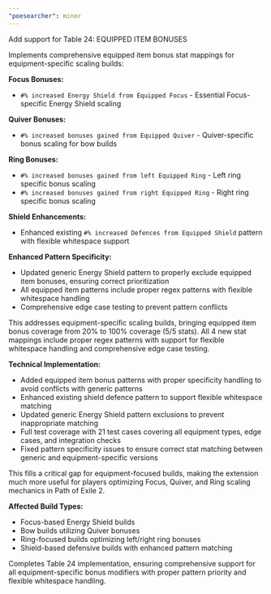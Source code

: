 ```yaml
---
"poesearcher": minor
---
```


Add support for Table 24: EQUIPPED ITEM BONUSES

Implements comprehensive equipped item bonus stat mappings for equipment-specific scaling builds:

**Focus Bonuses:**
- `#% increased Energy Shield from Equipped Focus` - Essential Focus-specific Energy Shield scaling

**Quiver Bonuses:**
- `#% increased bonuses gained from Equipped Quiver` - Quiver-specific bonus scaling for bow builds

**Ring Bonuses:**
- `#% increased bonuses gained from left Equipped Ring` - Left ring specific bonus scaling
- `#% increased bonuses gained from right Equipped Ring` - Right ring specific bonus scaling

**Shield Enhancements:**
- Enhanced existing `#% increased Defences from Equipped Shield` pattern with flexible whitespace support

**Enhanced Pattern Specificity:**
- Updated generic Energy Shield pattern to properly exclude equipped item bonuses, ensuring correct prioritization
- All equipped item patterns include proper regex patterns with flexible whitespace handling
- Comprehensive edge case testing to prevent pattern conflicts

This addresses equipment-specific scaling builds, bringing equipped item bonus coverage from 20% to 100% coverage (5/5 stats). All 4 new stat mappings include proper regex patterns with support for flexible whitespace handling and comprehensive edge case testing.

**Technical Implementation:**
- Added equipped item bonus patterns with proper specificity handling to avoid conflicts with generic patterns
- Enhanced existing shield defence pattern to support flexible whitespace matching
- Updated generic Energy Shield pattern exclusions to prevent inappropriate matching
- Full test coverage with 21 test cases covering all equipment types, edge cases, and integration checks
- Fixed pattern specificity issues to ensure correct stat matching between generic and equipment-specific versions

This fills a critical gap for equipment-focused builds, making the extension much more useful for players optimizing Focus, Quiver, and Ring scaling mechanics in Path of Exile 2.

**Affected Build Types:**
- Focus-based Energy Shield builds
- Bow builds utilizing Quiver bonuses
- Ring-focused builds optimizing left/right ring bonuses
- Shield-based defensive builds with enhanced pattern matching

Completes Table 24 implementation, ensuring comprehensive support for all equipment-specific bonus modifiers with proper pattern priority and flexible whitespace handling.